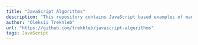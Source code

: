 ```yaml
---
title: "JavaScript Algorithms"
description: "This repository contains JavaScript based examples of many popular algorithms and data structures."
author: "Oleksii Trekhleb"
url: "https://github.com/trekhleb/javascript-algorithms"
tags: JavaScript
---
```

